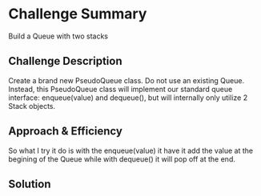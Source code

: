 # Challenge Summary
 Build a Queue with two stacks
## Challenge Description
Create a brand new PseudoQueue class. Do not use an existing Queue. Instead, this PseudoQueue class will implement our standard queue interface: enqueue(value) and dequeue(), but will internally only utilize 2 Stack objects. 

## Approach & Efficiency
So what I try it do is with the enqueue(value) it have it add the value at the begining of the Queue while with  dequeue() it will pop off at the end.

## Solution
<!-- Embedded whiteboard image -->